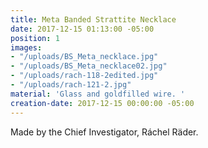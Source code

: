 ```yaml
---
title: Meta Banded Strattite Necklace
date: 2017-12-15 01:13:00 -05:00
position: 1
images:
- "/uploads/BS_Meta_necklace.jpg"
- "/uploads/BS_Meta_necklace02.jpg"
- "/uploads/rach-118-2edited.jpg"
- "/uploads/rach-121-2.jpg"
material: 'Glass and goldfilled wire. '
creation-date: 2017-12-15 00:00:00 -05:00
---
```


Made by the Chief Investigator, Ráchel Räder.